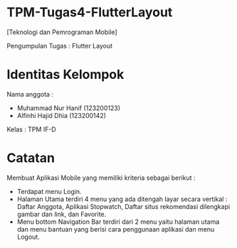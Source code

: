 # TPM-Tugas4-FlutterLayout
[Teknologi dan Pemrograman Mobile]

Pengumpulan Tugas : Flutter Layout

# Identitas Kelompok
Nama anggota :
- Muhammad Nur Hanif (123200123)
- Alfinhi Hajid Dhia (123200142)

Kelas : TPM IF-D

# Catatan
Membuat Aplikasi Mobile yang memiliki kriteria sebagai berikut :
- Terdapat menu Login.
- Halaman Utama terdiri 4 menu yang ada ditengah layar secara vertikal : Daftar Anggota, Aplikasi Stopwatch, Daftar situs rekomendasi dilengkapi gambar dan link, dan Favorite.
- Menu bottom Navigation Bar terdiri dari 2 menu yaitu halaman utama dan menu bantuan yang berisi cara penggunaan aplikasi dan menu Logout.
